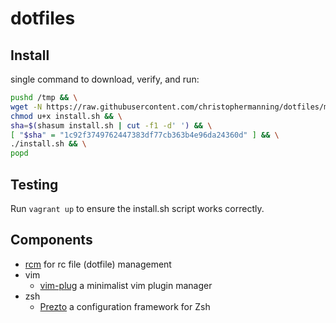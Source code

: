# dotfiles

## Install

single command to download, verify, and run:

```bash
pushd /tmp && \
wget -N https://raw.githubusercontent.com/christophermanning/dotfiles/master/install.sh && \
chmod u+x install.sh && \
sha=$(shasum install.sh | cut -f1 -d' ') && \
[ "$sha" = "1c92f3749762447383df77cb363b4e96da24360d" ] && \
./install.sh && \
popd
```

## Testing

Run `vagrant up` to ensure the install.sh script works correctly.

## Components

  - [rcm](https://github.com/thoughtbot/rcm) for rc file (dotfile) management
  - vim
    - [vim-plug](https://github.com/junegunn/vim-plug) a minimalist vim plugin manager
  - zsh
    - [Prezto](https://github.com/sorin-ionescu/prezto) a configuration framework for Zsh
